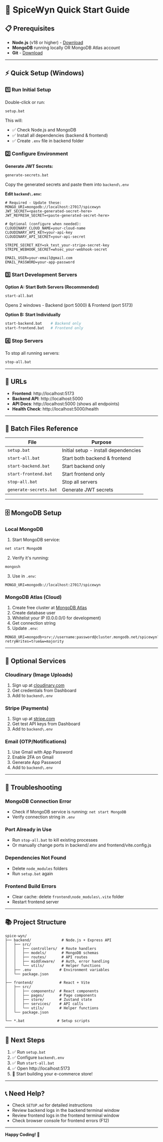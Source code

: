 # 🚀 SpiceWyn Quick Start Guide

## 📋 Prerequisites

- **Node.js** (v18 or higher) - [Download](https://nodejs.org/)
- **MongoDB** running locally OR MongoDB Atlas account
- **Git** - [Download](https://git-scm.com/)

---

## ⚡ Quick Setup (Windows)

### 1️⃣ Run Initial Setup

Double-click or run:
```bash
setup.bat
```

This will:
- ✅ Check Node.js and MongoDB
- ✅ Install all dependencies (backend & frontend)
- ✅ Create `.env` file in backend folder

### 2️⃣ Configure Environment

**Generate JWT Secrets:**
```bash
generate-secrets.bat
```
Copy the generated secrets and paste them into `backend\.env`

**Edit `backend\.env`:**
```env
# Required - Update these:
MONGO_URI=mongodb://localhost:27017/spicewyn
JWT_SECRET=<paste-generated-secret-here>
JWT_REFRESH_SECRET=<paste-generated-secret-here>

# Optional (configure when needed):
CLOUDINARY_CLOUD_NAME=your-cloud-name
CLOUDINARY_API_KEY=your-api-key
CLOUDINARY_API_SECRET=your-api-secret

STRIPE_SECRET_KEY=sk_test_your-stripe-secret-key
STRIPE_WEBHOOK_SECRET=whsec_your-webhook-secret

EMAIL_USER=your-email@gmail.com
EMAIL_PASSWORD=your-app-password
```

### 3️⃣ Start Development Servers

**Option A: Start Both Servers (Recommended)**
```bash
start-all.bat
```
Opens 2 windows - Backend (port 5000) & Frontend (port 5173)

**Option B: Start Individually**
```bash
start-backend.bat    # Backend only
start-frontend.bat   # Frontend only
```

### 4️⃣ Stop Servers

To stop all running servers:
```bash
stop-all.bat
```

---

## 📡 URLs

- **Frontend**: http://localhost:5173
- **Backend API**: http://localhost:5000
- **API Docs**: http://localhost:5000 (shows all endpoints)
- **Health Check**: http://localhost:5000/health

---

## 📁 Batch Files Reference

| File | Purpose |
|------|---------|
| `setup.bat` | Initial setup - install dependencies |
| `start-all.bat` | Start both backend & frontend |
| `start-backend.bat` | Start backend only |
| `start-frontend.bat` | Start frontend only |
| `stop-all.bat` | Stop all servers |
| `generate-secrets.bat` | Generate JWT secrets |

---

## 🗄️ MongoDB Setup

### Local MongoDB

1. Start MongoDB service:
```bash
net start MongoDB
```

2. Verify it's running:
```bash
mongosh
```

3. Use in `.env`:
```env
MONGO_URI=mongodb://localhost:27017/spicewyn
```

### MongoDB Atlas (Cloud)

1. Create free cluster at [MongoDB Atlas](https://cloud.mongodb.com)
2. Create database user
3. Whitelist your IP (0.0.0.0/0 for development)
4. Get connection string
5. Update `.env`:
```env
MONGO_URI=mongodb+srv://username:password@cluster.mongodb.net/spicewyn?retryWrites=true&w=majority
```

---

## 🔧 Optional Services

### Cloudinary (Image Uploads)
1. Sign up at [cloudinary.com](https://cloudinary.com)
2. Get credentials from Dashboard
3. Add to `backend\.env`

### Stripe (Payments)
1. Sign up at [stripe.com](https://stripe.com)
2. Get test API keys from Dashboard
3. Add to `backend\.env`

### Email (OTP/Notifications)
1. Use Gmail with App Password
2. Enable 2FA on Gmail
3. Generate App Password
4. Add to `backend\.env`

---

## 🐛 Troubleshooting

### MongoDB Connection Error
- Check if MongoDB service is running: `net start MongoDB`
- Verify connection string in `.env`

### Port Already in Use
- Run `stop-all.bat` to kill existing processes
- Or manually change ports in backend/.env and frontend/vite.config.js

### Dependencies Not Found
- Delete `node_modules` folders
- Run `setup.bat` again

### Frontend Build Errors
- Clear cache: delete `frontend\node_modules\.vite` folder
- Restart frontend server

---

## 📚 Project Structure

```
spice-wyn/
├── backend/              # Node.js + Express API
│   ├── src/
│   │   ├── controllers/  # Route handlers
│   │   ├── models/       # MongoDB schemas
│   │   ├── routes/       # API routes
│   │   ├── middleware/   # Auth, error handling
│   │   └── utils/        # Helper functions
│   ├── .env             # Environment variables
│   └── package.json
│
├── frontend/            # React + Vite
│   ├── src/
│   │   ├── components/  # React components
│   │   ├── pages/       # Page components
│   │   ├── store/       # Zustand state
│   │   ├── services/    # API calls
│   │   └── utils/       # Helper functions
│   └── package.json
│
└── *.bat               # Setup scripts
```

---

## 🎯 Next Steps

1. ✅ Run `setup.bat`
2. ✅ Configure `backend\.env`
3. ✅ Run `start-all.bat`
4. ✅ Open http://localhost:5173
5. 🎉 Start building your e-commerce store!

---

## 📞 Need Help?

- Check `SETUP.md` for detailed instructions
- Review backend logs in the backend terminal window
- Review frontend logs in the frontend terminal window
- Check browser console for frontend errors (F12)

---

**Happy Coding! 🚀**
